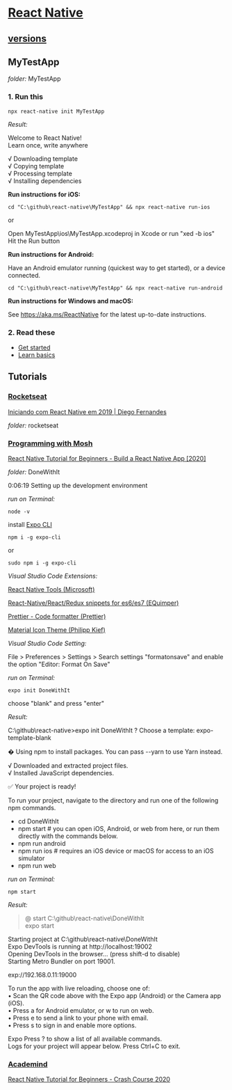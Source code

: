 # [React Native](https://reactnative.dev/)

## [versions](https://reactnative.dev/versions)

## MyTestApp

*folder:* MyTestApp

### 1. Run this

```
npx react-native init MyTestApp
```

*Result:*

Welcome to React Native!  
Learn once, write anywhere  

√ Downloading template  
√ Copying template  
√ Processing template  
√ Installing dependencies  

**Run instructions for iOS:**  

```
cd "C:\github\react-native\MyTestApp" && npx react-native run-ios
```
or  

Open MyTestApp\ios\MyTestApp.xcodeproj in Xcode or run "xed -b ios"  
Hit the Run button  

**Run instructions for Android:**  

Have an Android emulator running (quickest way to get started), or a device connected.  

```
cd "C:\github\react-native\MyTestApp" && npx react-native run-android
```

**Run instructions for Windows and macOS:**  

See https://aka.ms/ReactNative for the latest up-to-date instructions.  

### 2. Read these

- [Get started](https://reactnative.dev/docs/getting-started)  
- [Learn basics](https://reactnative.dev/docs/tutorial)  

## Tutorials

### [**Rocketseat**](https://rocketseat.com.br/)  

[Iniciando com React Native em 2019 | Diego Fernandes](https://www.youtube.com/watch?v=XcU9GEUZTQA&list=PL85ITvJ7FLojBfY7TifCq7P417AZdsP4k)  

*folder:* rocketseat

### [**Programming with Mosh**](https://codewithmosh.com/)  

[React Native Tutorial for Beginners - Build a React Native App [2020]](https://www.youtube.com/watch?v=0-S5a0eXPoc)

*folder:* DoneWithIt

0:06:19 Setting up the development environment  

*run on Terminal:*  

```
node -v
```

install [Expo CLI](https://www.npmjs.com/package/expo-cli)

```
npm i -g expo-cli
```

or  

```
sudo npm i -g expo-cli
```

*Visual Studio Code Extensions:*  

[React Native Tools (Microsoft)](https://marketplace.visualstudio.com/items?itemName=msjsdiag.vscode-react-native)  

[React-Native/React/Redux snippets for es6/es7 (EQuimper)](https://marketplace.visualstudio.com/items?itemName=EQuimper.react-native-react-redux)  

[Prettier - Code formatter (Prettier)](https://marketplace.visualstudio.com/items?itemName=esbenp.prettier-vscode)  

[Material Icon Theme (Philipp Kief)](https://marketplace.visualstudio.com/items?itemName=PKief.material-icon-theme)

*Visual Studio Code Setting:*  

File > Preferences > Settings > Search settings "formatonsave" and enable the option "Editor: Format On Save"

*run on Terminal:*  

```
expo init DoneWithIt
```

choose "blank" and press "enter"

*Result:*

C:\github\react-native>expo init DoneWithIt
? Choose a template: expo-template-blank  

� Using npm to install packages. You can pass --yarn to use Yarn instead.  

√ Downloaded and extracted project files.  
√ Installed JavaScript dependencies.  

✅ Your project is ready!  

To run your project, navigate to the directory and run one of the following npm commands.  

- cd DoneWithIt  
- npm start # you can open iOS, Android, or web from here, or run them directly with the commands below.  
- npm run android  
- npm run ios # requires an iOS device or macOS for access to an iOS simulator  
- npm run web  

*run on Terminal:*  

```
npm start
```
*Result:*

> @ start C:\github\react-native\DoneWithIt  
> expo start  

Starting project at C:\github\react-native\DoneWithIt  
Expo DevTools is running at http://localhost:19002  
Opening DevTools in the browser... (press shift-d to disable)  
Starting Metro Bundler on port 19001.  

exp://192.168.0.11:19000  

  To run the app with live reloading, choose one of:  
  • Scan the QR code above with the Expo app (Android) or the Camera app (iOS).  
  • Press a for Android emulator, or w to run on web.  
  • Press e to send a link to your phone with email.  
  • Press s to sign in and enable more options.  

 Expo  Press ? to show a list of all available commands.  
Logs for your project will appear below. Press Ctrl+C to exit.  

### [**Academind**](https://www.academind.com/)  

[React Native Tutorial for Beginners - Crash Course 2020](https://www.youtube.com/watch?v=qSRrxpdMpVc)  